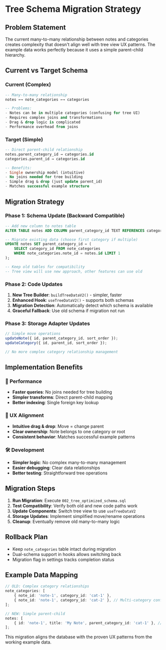# Tree Schema Migration Strategy

## Problem Statement

The current many-to-many relationship between notes and categories creates complexity that doesn't align well with tree view UX patterns. The example data works perfectly because it uses a simple parent-child hierarchy.

## Current vs Target Schema

### Current (Complex)

```sql
-- Many-to-many relationship
notes ←→ note_categories ←→ categories

-- Problems:
- Notes can be in multiple categories (confusing for tree UI)
- Requires complex joins and transformations
- Drag & drop logic is complicated
- Performance overhead from joins
```

### Target (Simple)

```sql
-- Direct parent-child relationship
notes.parent_category_id → categories.id
categories.parent_id → categories.id

-- Benefits:
- Single ownership model (intuitive)
- No joins needed for tree building
- Simple drag & drop (just update parent_id)
- Matches successful example structure
```

## Migration Strategy

### Phase 1: Schema Update (Backward Compatible)

```sql
-- Add new column to notes table
ALTER TABLE notes ADD COLUMN parent_category_id TEXT REFERENCES categories(id);

-- Migrate existing data (choose first category if multiple)
UPDATE notes SET parent_category_id = (
    SELECT category_id FROM note_categories
    WHERE note_categories.note_id = notes.id LIMIT 1
);

-- Keep old tables for compatibility
-- Tree view will use new approach, other features can use old
```

### Phase 2: Code Updates

1. **New Tree Builder**: `buildTreeDataV2()` - simpler, faster
2. **Enhanced Hook**: `useTreeDataV2()` - supports both schemas
3. **Migration Detection**: Automatically detect which schema is available
4. **Graceful Fallback**: Use old schema if migration not run

### Phase 3: Storage Adapter Updates

```typescript
// Simple move operations
updateNote({ id, parent_category_id, sort_order });
updateCategory({ id, parent_id, sort_order });

// No more complex category relationship management
```

## Implementation Benefits

### 🚀 Performance

- **Faster queries**: No joins needed for tree building
- **Simpler transforms**: Direct parent-child mapping
- **Better indexing**: Single foreign key lookup

### 🎯 UX Alignment

- **Intuitive drag & drop**: Move = change parent
- **Clear ownership**: Note belongs to one category or root
- **Consistent behavior**: Matches successful example patterns

### 🛠 Development

- **Simpler logic**: No complex many-to-many management
- **Easier debugging**: Clear data relationships
- **Better testing**: Straightforward tree operations

## Migration Steps

1. **Run Migration**: Execute `002_tree_optimized_schema.sql`
2. **Test Compatibility**: Verify both old and new code paths work
3. **Update Components**: Switch tree view to use `useTreeDataV2`
4. **Storage Updates**: Implement simplified move/rename operations
5. **Cleanup**: Eventually remove old many-to-many logic

## Rollback Plan

- Keep `note_categories` table intact during migration
- Dual-schema support in hooks allows switching back
- Migration flag in settings tracks completion status

## Example Data Mapping

```typescript
// OLD: Complex category relationships
note_categories: [
	{ note_id: 'note-1', category_id: 'cat-1' },
	{ note_id: 'note-1', category_id: 'cat-2' }, // Multi-category confusion
];

// NEW: Simple parent-child
notes: [
	{ id: 'note-1', title: 'My Note', parent_category_id: 'cat-1' }, // Clear ownership
];
```

This migration aligns the database with the proven UX patterns from the working example data.
